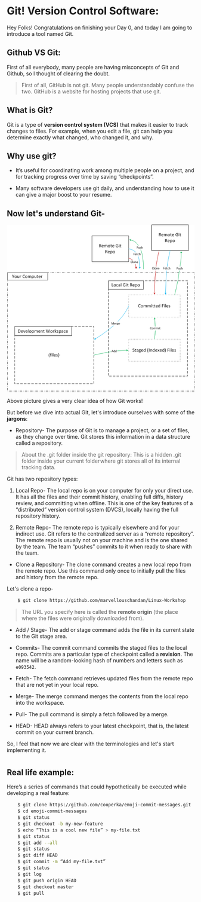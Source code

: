 # Git! Version Control Software:

Hey Folks! Congratulations on finishing your Day 0, and today I am going to introduce a tool named Git.

## Github VS Git:
First of all everybody, many people are having misconcepts of Git and Github, so I thought of clearing the doubt.

> First of all, GitHub is not git. Many people understandably confuse the two. GitHub is a website for hosting projects that use git.

## What is Git?
Git is a type of **version control system (VCS)** that makes it easier to track changes to files. For example, when you edit a file, git can help you determine exactly what changed, who changed it, and why.

## Why use git?
* It’s useful for coordinating work among multiple people on a project, and for tracking progress over time by saving “checkpoints”.

* Many software developers use git daily, and understanding how to use it can give a major boost to your resume.

## Now let's understand Git-
![Image](Day1/1.png)

Above picture gives a very clear idea of how Git works!

But before we dive into actual Git, let's introduce ourselves with some of the **jargons**:

* Repository-  The purpose of Git is to manage a project, or a set of files, as they change over time. Git stores this information in a data structure called a repository.

> About the .git folder inside the git repository: This is a hidden .git folder inside your current folder where git stores all of its internal tracking data.

Git has two repository types: 

1. Local Repo- The local repo is on your computer for only your direct use. It has all the files and their commit history, enabling full diffs, history review, and committing when offline.  This is one of the key features of a “distributed” version control system (DVCS), locally having the full repository history.

2. Remote Repo- The remote repo is typically elsewhere and for your indirect use. Git refers to the centralized server as a “remote repository”.  The remote repo is usually not on your machine and is the one shared by the team. The team “pushes” commits to it when ready to share with the team.

* Clone a Repository-
The clone command creates a new local repo from the remote repo.  Use this command only once to initially pull the files and history from the remote repo.

Let's clone a repo-
```bash
	$ git clone https://github.com/marvellouschandan/Linux-Workshop
```
> The URL you specify here is called the **remote origin** (the place where the files were originally downloaded from).

* Add / Stage- The add or stage command adds the file in its current state to the Git stage area.

* Commits- The commit command commits the staged files to the local repo. Commits are a particular type of checkpoint called a **revision**. The name will be a random-looking hash of numbers and letters such as `e093542`.

* Fetch- The fetch command retrieves updated files from the remote repo that are not yet in your local repo.

* Merge- The merge command merges the contents from the local repo into the workspace.

* Pull- The pull command is simply a fetch followed by a merge.

* HEAD- HEAD always refers to your latest checkpoint, that is, the latest commit on your current branch.

So, I feel that now we are clear with the terminologies and let's start implementing it.

# <AFTER THE PRESENTATION>

## Real life example:
Here’s a series of commands that could hypothetically be executed while developing a real feature:
```bash
	$ git clone https://github.com/cooperka/emoji-commit-messages.git
	$ cd emoji-commit-messages
	$ git status
	$ git checkout -b my-new-feature
	$ echo “This is a cool new file” > my-file.txt
	$ git status
	$ git add --all
	$ git status
	$ git diff HEAD
	$ git commit -m “Add my-file.txt”
	$ git status
	$ git log
	$ git push origin HEAD
	$ git checkout master
	$ git pull
```
